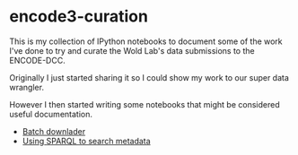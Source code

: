 encode3-curation
================

This is my collection of IPython notebooks to document some of the work I've done
to try and curate the Wold Lab's data submissions to the ENCODE-DCC.

Originally I just started sharing it so I could show my work to our super data wrangler.

However I then started writing some notebooks that might be considered useful documentation.

 * <a href="http://nbviewer.ipython.org/github/detrout/encode3-curation/blob/master/download-encodedcc.ipynb">Batch downlader</a>
 * <a href="http://nbviewer.ipython.org/github/detrout/encode3-curation/blob/master/ENCODESparql.ipynb">Using SPARQL to search metadata</a>
